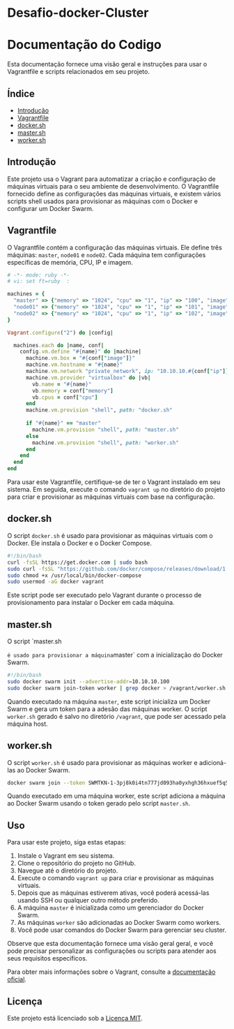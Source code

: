 # Desafio-docker-Cluster

# Documentação do Codigo # 

Esta documentação fornece uma visão geral e instruções para usar o Vagrantfile e scripts relacionados em seu projeto.

## Índice
- [Introdução](#introdução)
- [Vagrantfile](#vagrantfile)
- [docker.sh](#dockersh)
- [master.sh](#mastersh)
- [worker.sh](#workersh)

## Introdução

Este projeto usa o Vagrant para automatizar a criação e configuração de máquinas virtuais para o seu ambiente de desenvolvimento. O Vagrantfile fornecido define as configurações das máquinas virtuais, e existem vários scripts shell usados para provisionar as máquinas com o Docker e configurar um Docker Swarm.

## Vagrantfile

O Vagrantfile contém a configuração das máquinas virtuais. Ele define três máquinas: `master`, `node01` e `node02`. Cada máquina tem configurações específicas de memória, CPU, IP e imagem.

```ruby
# -*- mode: ruby -*-
# vi: set ft=ruby  :

machines = {
  "master" => {"memory" => "1024", "cpu" => "1", "ip" => "100", "image" => "bento/ubuntu-22.04"},
  "node01" => {"memory" => "1024", "cpu" => "1", "ip" => "101", "image" => "bento/ubuntu-22.04"},
  "node02" => {"memory" => "1024", "cpu" => "1", "ip" => "102", "image" => "bento/ubuntu-22.04"}
}

Vagrant.configure("2") do |config|

  machines.each do |name, conf|
    config.vm.define "#{name}" do |machine|
      machine.vm.box = "#{conf["image"]}"
      machine.vm.hostname = "#{name}"
      machine.vm.network "private_network", ip: "10.10.10.#{conf["ip"]}"
      machine.vm.provider "virtualbox" do |vb|
        vb.name = "#{name}"
        vb.memory = conf["memory"]
        vb.cpus = conf["cpu"]
      end
      machine.vm.provision "shell", path: "docker.sh"
      
      if "#{name}" == "master"
        machine.vm.provision "shell", path: "master.sh"
      else
        machine.vm.provision "shell", path: "worker.sh"
      end
    end
  end
end
```

Para usar este Vagrantfile, certifique-se de ter o Vagrant instalado em seu sistema. Em seguida, execute o comando `vagrant up` no diretório do projeto para criar e provisionar as máquinas virtuais com base na configuração.

## docker.sh

O script `docker.sh` é usado para provisionar as máquinas virtuais com o Docker. Ele instala o Docker e o Docker Compose.

```bash
#!/bin/bash
curl -fsSL https://get.docker.com | sudo bash
sudo curl -fsSL "https://github.com/docker/compose/releases/download/1.25.4/docker-compose-$(uname -s)-$(uname -m)" -o /usr/local/bin/docker-compose
sudo chmod +x /usr/local/bin/docker-compose
sudo usermod -aG docker vagrant
```

Este script pode ser executado pelo Vagrant durante o processo de provisionamento para instalar o Docker em cada máquina.

## master.sh

O script `master.sh

` é usado para provisionar a máquina `master` com a inicialização do Docker Swarm.

```bash
#!/bin/bash
sudo docker swarm init --advertise-addr=10.10.10.100
sudo docker swarm join-token worker | grep docker > /vagrant/worker.sh
```

Quando executado na máquina `master`, este script inicializa um Docker Swarm e gera um token para a adesão das máquinas worker. O script `worker.sh` gerado é salvo no diretório `/vagrant`, que pode ser acessado pela máquina host.

## worker.sh

O script `worker.sh` é usado para provisionar as máquinas worker e adicioná-las ao Docker Swarm.

```bash
docker swarm join --token SWMTKN-1-3pj8k0i4tn777jd093ha0yxhgh36hxuef5q5oyg1732rztnfy29ll-a94q0ipwgrjs4xikzyb4yb3n5 10.10.10.100:2377
```

Quando executado em uma máquina worker, este script adiciona a máquina ao Docker Swarm usando o token gerado pelo script `master.sh`.

## Uso

Para usar este projeto, siga estas etapas:

1. Instale o Vagrant em seu sistema.
2. Clone o repositório do projeto no GitHub.
3. Navegue até o diretório do projeto.
4. Execute o comando `vagrant up` para criar e provisionar as máquinas virtuais.
5. Depois que as máquinas estiverem ativas, você poderá acessá-las usando SSH ou qualquer outro método preferido.
6. A máquina `master` é inicializada como um gerenciador do Docker Swarm.
7. As máquinas `worker` são adicionadas ao Docker Swarm como workers.
8. Você pode usar comandos do Docker Swarm para gerenciar seu cluster.

Observe que esta documentação fornece uma visão geral geral, e você pode precisar personalizar as configurações ou scripts para atender aos seus requisitos específicos.

Para obter mais informações sobre o Vagrant, consulte a [documentação oficial](https://www.vagrantup.com/docs).

## Licença

Este projeto está licenciado sob a [Licença MIT](LICENSE).
